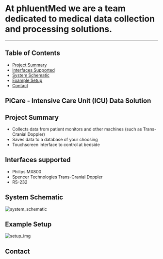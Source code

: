 # At phluentMed we are a team dedicated to medical data collection and processing solutions.

_______________________________________________________________________________________________________________________________________
## Table of Contents
- [Project Summary](#project-summary)
- [Interfaces Supported](#interfaces-supported)
- [System Schematic](#system-schematic)
- [Example Setup](#example-setup)
- [Contact](#contact)

## PiCare - Intensive Care Unit (ICU) Data Solution
## Project Summary
* Collects data from patient monitors and other machines (such as Trans-Cranial Doppler)
* Saves data to a database of your choosing
* Touchscreen interface to control at bedside

## Interfaces supported
* Philips MX800
* Spencer Technologies Trans-Cranial Doppler
* RS-232 

## System Schematic
![system_schematic](https://i.imgur.com/VDYQdMp.jpg)

## Example Setup
![setup_img](https://i.imgur.com/xqy9iAq.jpg)

## Contact


